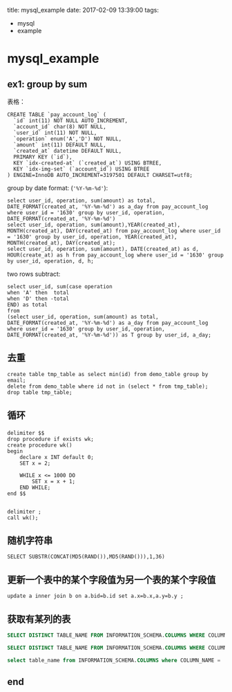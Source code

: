 title: mysql_example
date: 2017-02-09 13:39:00
tags:
- mysql
- example

# mysql_example

## ex1: group by sum 

表格：

    CREATE TABLE `pay_account_log` (
      `id` int(11) NOT NULL AUTO_INCREMENT,
      `account_id` char(8) NOT NULL,
      `user_id` int(11) NOT NULL,
      `operation` enum('A','D') NOT NULL,
      `amount` int(11) DEFAULT NULL,
      `created_at` datetime DEFAULT NULL,
      PRIMARY KEY (`id`),
      KEY `idx-created-at` (`created_at`) USING BTREE,
      KEY `idx-img-set` (`account_id`) USING BTREE
    ) ENGINE=InnoDB AUTO_INCREMENT=3197501 DEFAULT CHARSET=utf8;

group by date format: (`'%Y-%m-%d'`):

    select user_id, operation, sum(amount) as total, DATE_FORMAT(created_at, '%Y-%m-%d') as a_day from pay_account_log where user_id = '1630' group by user_id, operation, DATE_FORMAT(created_at, '%Y-%m-%d')
    select user_id, operation, sum(amount),YEAR(created_at), MONTH(created_at), DAY(created_at) from pay_account_log where user_id = '1630' group by user_id, operation, YEAR(created_at), MONTH(created_at), DAY(created_at);
    select user_id, operation, sum(amount), DATE(created_at) as d, HOUR(create_at) as h from pay_account_log where user_id = '1630' group by user_id, operation, d, h;

two rows subtract:

    select user_id, sum(case operation 
    when 'A' then  total
    when 'D' then -total
    END) as total
    from 
    (select user_id, operation, sum(amount) as total, DATE_FORMAT(created_at, '%Y-%m-%d') as a_day from pay_account_log where user_id = '1630' group by user_id, operation, DATE_FORMAT(created_at, '%Y-%m-%d')) as T group by user_id, a_day;


## 去重

```
create table tmp_table as select min(id) from demo_table group by email;
delete from demo_table where id not in (select * from tmp_table);
drop table tmp_table;
```



## 循环

```mysql
delimiter $$　　　　
drop procedure if exists wk;
create procedure wk()
begin 
    declare x INT default 0;
    SET x = 2;

    WHILE x <= 1000 DO
        SET x = x + 1;
    END WHILE;
end $$


delimiter ;
call wk();  
```



## 随机字符串

```
SELECT SUBSTR(CONCAT(MD5(RAND()),MD5(RAND())),1,36) 
```

## 更新一个表中的某个字段值为另一个表的某个字段值



```mysql
update a inner join b on a.bid=b.id set a.x=b.x,a.y=b.y ;
```



## 获取有某列的表



```sql
SELECT DISTINCT TABLE_NAME FROM INFORMATION_SCHEMA.COLUMNS WHERE COLUMN_NAME = 'columnA';

SELECT DISTINCT TABLE_NAME FROM INFORMATION_SCHEMA.COLUMNS WHERE COLUMN_NAME IN ('columnA','ColumnB') AND TABLE_SCHEMA='YourDatabase';

select table_name from INFORMATION_SCHEMA.COLUMNS where COLUMN_NAME = 'columnA' and table_name in (SELECT table_name FROM INFORMATION_SCHEMA.COLUMNS WHERE COLUMN_NAME = 'columnB');
```



## end

















